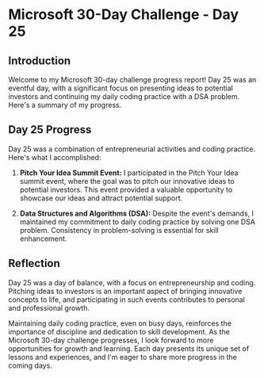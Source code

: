 # Microsoft 30-Day Challenge - Day 25

## Introduction

Welcome to my Microsoft 30-day challenge progress report! Day 25 was an eventful day, with a significant focus on presenting ideas to potential investors and continuing my daily coding practice with a DSA problem. Here's a summary of my progress.

## Day 25 Progress

Day 25 was a combination of entrepreneurial activities and coding practice. Here's what I accomplished:

1. **Pitch Your Idea Summit Event:** I participated in the Pitch Your Idea summit event, where the goal was to pitch our innovative ideas to potential investors. This event provided a valuable opportunity to showcase our ideas and attract potential support.

2. **Data Structures and Algorithms (DSA):** Despite the event's demands, I maintained my commitment to daily coding practice by solving one DSA problem. Consistency in problem-solving is essential for skill enhancement.

## Reflection

Day 25 was a day of balance, with a focus on entrepreneurship and coding. Pitching ideas to investors is an important aspect of bringing innovative concepts to life, and participating in such events contributes to personal and professional growth.

Maintaining daily coding practice, even on busy days, reinforces the importance of discipline and dedication to skill development. As the Microsoft 30-day challenge progresses, I look forward to more opportunities for growth and learning. Each day presents its unique set of lessons and experiences, and I'm eager to share more progress in the coming days.